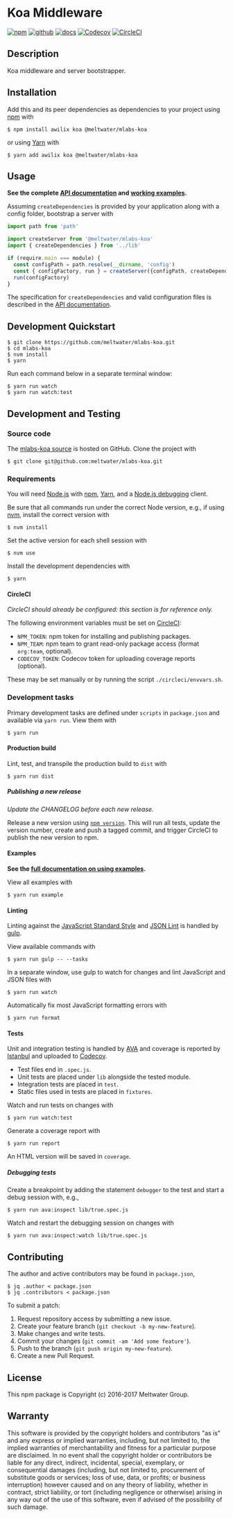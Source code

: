 # Koa Middleware

[![npm](https://img.shields.io/badge/npm-%40meltwater%2Fmlabs--koa-blue.svg)](https://www.npmjs.com/package/@meltwater/mlabs-koa)
[![github](https://img.shields.io/badge/github-repo-blue.svg)](https://github.com/meltwater/mlabs-koa)
[![docs](https://img.shields.io/badge/docs-master-green.svg)](https://github.com/meltwater/mlabs-koa/tree/master/docs)
[![Codecov](https://img.shields.io/codecov/c/token/B7mRavvAbu/github/meltwater/mlabs-koa.svg)](https://codecov.io/gh/meltwater/mlabs-koa)
[![CircleCI](https://circleci.com/gh/meltwater/mlabs-koa.svg?style=shield&circle-token=9bf640753b5b12586fc1c427fe280b8c85e48e2f)](https://circleci.com/gh/meltwater/mlabs-koa)

## Description

Koa middleware and server bootstrapper.

## Installation

Add this and its peer dependencies as dependencies to your project using [npm] with

```
$ npm install awilix koa @meltwater/mlabs-koa
```

or using [Yarn] with

```
$ yarn add awilix koa @meltwater/mlabs-koa
```

[npm]: https://www.npmjs.com/
[Yarn]: https://yarnpkg.com/

## Usage

**See the complete [API documentation](./docs) and [working examples](./examples).**

Assuming `createDependencies` is provided
by your application along with a config folder,
bootstrap a server with

```js
import path from 'path'

import createServer from '@meltwater/mlabs-koa'
import { createDependencies } from '../lib'

if (require.main === module) {
  const configPath = path.resolve(__dirname, 'config')
  const { configFactory, run } = createServer({configPath, createDependencies})
  run(configFactory)
}
```

The specification for `createDependencies` and valid configuration files
is described in the [API documentation](./docs).

## Development Quickstart

```
$ git clone https://github.com/meltwater/mlabs-koa.git
$ cd mlabs-koa
$ nvm install
$ yarn
```

Run each command below in a separate terminal window:

```
$ yarn run watch
$ yarn run watch:test
```

## Development and Testing

### Source code

The [mlabs-koa source] is hosted on GitHub.
Clone the project with

```
$ git clone git@github.com:meltwater/mlabs-koa.git
```

[mlabs-koa source]: https://github.com/meltwater/mlabs-koa

### Requirements

You will need [Node.js] with [npm], [Yarn],
and a [Node.js debugging] client.

Be sure that all commands run under the correct Node version, e.g.,
if using [nvm], install the correct version with

```
$ nvm install
```

Set the active version for each shell session with

```
$ nvm use
```

Install the development dependencies with

```
$ yarn
```

[Node.js]: https://nodejs.org/
[Node.js debugging]: https://nodejs.org/en/docs/guides/debugging-getting-started/
[npm]: https://www.npmjs.com/
[nvm]: https://github.com/creationix/nvm

#### CircleCI

_CircleCI should already be configured: this section is for reference only._

The following environment variables must be set on [CircleCI]:

- `NPM_TOKEN`: npm token for installing and publishing packages.
- `NPM_TEAM`: npm team to grant read-only package access
  (format `org:team`, optional).
- `CODECOV_TOKEN`: Codecov token for uploading coverage reports (optional).

These may be set manually or by running the script `./circleci/envvars.sh`.

[CircleCI]: https://circleci.com/

### Development tasks

Primary development tasks are defined under `scripts` in `package.json`
and available via `yarn run`.
View them with

```
$ yarn run
```

#### Production build

Lint, test, and transpile the production build to `dist` with

```
$ yarn run dist
```

##### Publishing a new release

_Update the CHANGELOG before each new release._

Release a new version using [`npm version`][npm version].
This will run all tests, update the version number,
create and push a tagged commit,
and trigger CircleCI to publish the new version to npm.

[npm version]: https://docs.npmjs.com/cli/version

#### Examples

**See the [full documentation on using examples](./examples).**

View all examples with

```
$ yarn run example
```

#### Linting

Linting against the [JavaScript Standard Style] and [JSON Lint]
is handled by [gulp].

View available commands with

```
$ yarn run gulp -- --tasks
```

In a separate window, use gulp to watch for changes
and lint JavaScript and JSON files with

```
$ yarn run watch
```

Automatically fix most JavaScript formatting errors with

```
$ yarn run format
```

[gulp]: http://gulpjs.com/
[JavaScript Standard Style]: http://standardjs.com/
[JSON Lint]: https://github.com/zaach/jsonlint

#### Tests

Unit and integration testing is handled by [AVA]
and coverage is reported by [Istanbul] and uploaded to [Codecov].

- Test files end in `.spec.js`.
- Unit tests are placed under `lib` alongside the tested module.
- Integration tests are placed in `test`.
- Static files used in tests are placed in `fixtures`.

Watch and run tests on changes with

```
$ yarn run watch:test
```

Generate a coverage report with

```
$ yarn run report
```

An HTML version will be saved in `coverage`.

##### Debugging tests

Create a breakpoint by adding the statement `debugger` to the test
and start a debug session with, e.g.,

```
$ yarn run ava:inspect lib/true.spec.js
```

Watch and restart the debugging session on changes with

```
$ yarn run ava:inspect:watch lib/true.spec.js
```

[AVA]: https://github.com/avajs/ava
[Codecov]: https://codecov.io/
[Istanbul]: https://istanbul.js.org/

## Contributing

The author and active contributors may be found in `package.json`,

```
$ jq .author < package.json
$ jq .contributors < package.json
```

To submit a patch:

1. Request repository access by submitting a new issue.
2. Create your feature branch (`git checkout -b my-new-feature`).
3. Make changes and write tests.
4. Commit your changes (`git commit -am 'Add some feature'`).
5. Push to the branch (`git push origin my-new-feature`).
6. Create a new Pull Request.

## License

This npm package is Copyright (c) 2016-2017 Meltwater Group.

## Warranty

This software is provided by the copyright holders and contributors "as is" and
any express or implied warranties, including, but not limited to, the implied
warranties of merchantability and fitness for a particular purpose are
disclaimed. In no event shall the copyright holder or contributors be liable for
any direct, indirect, incidental, special, exemplary, or consequential damages
(including, but not limited to, procurement of substitute goods or services;
loss of use, data, or profits; or business interruption) however caused and on
any theory of liability, whether in contract, strict liability, or tort
(including negligence or otherwise) arising in any way out of the use of this
software, even if advised of the possibility of such damage.
